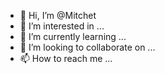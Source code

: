 - 👋 Hi, I’m @Mitchet
- 👀 I’m interested in ...
- 🌱 I’m currently learning ...
- 💞️ I’m looking to collaborate on ...
- 📫 How to reach me ...

<!---
Mitchet/Mitchet is a ✨ special ✨ repository because its `README.md` (this file) appears on your GitHub profile.
You can click the Preview link to take a look at your changes.
--->
